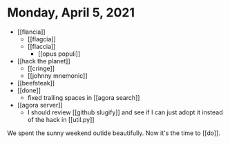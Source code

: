 # Monday, April 5, 2021

- [[flancia]]
    - [[flagcia]]
    - [[flaccia]]
      - [[opus populi]]
- [[hack the planet]]
  - [[cringe]]
  - [[johnny mnemonic]]
- [[beefsteak]]
- [[done]]
  - fixed trailing spaces in [[agora search]]
- [[agora server]]
  - I should review [[github slugify]] and see if I can just adopt it instead of the hack in [[util.py]]

We spent the sunny weekend outide beautifully. Now it's the time to [[do]].

